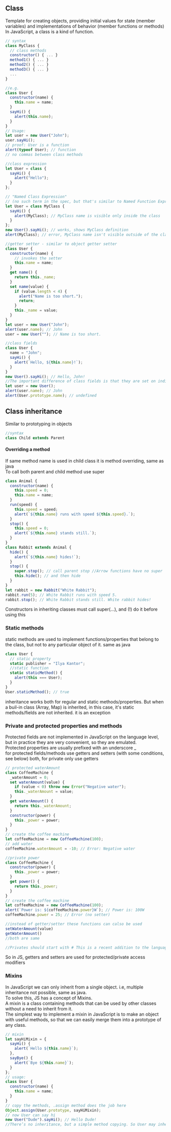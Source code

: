 ## Class
Template for creating objects, providing initial values for state (member variables) and implementations of behavior (member functions or methods)  
In JavaScript, a class is a kind of function.
```javascript
// syntax
class MyClass {
  // class methods
  constructor() { ... }
  method1() { ... }
  method2() { ... }
  method3() { ... }
  ...
}

//e.g.
class User {
  constructor(name) {
    this.name = name;
  }
  sayHi() {
    alert(this.name);
  }
}
// Usage:
let user = new User("John");
user.sayHi();
// proof: User is a function
alert(typeof User); // function
// no commas between class methods

//class expression
let User = class {
  sayHi() {
    alert("Hello");
  }
};

// "Named Class Expression"
// (no such term in the spec, but that's similar to Named Function Expression)
let User = class MyClass {
  sayHi() {
    alert(MyClass); // MyClass name is visible only inside the class
  }
};
new User().sayHi(); // works, shows MyClass definition
alert(MyClass); // error, MyClass name isn't visible outside of the class

//getter setter - similar to object getter setter
class User {
  constructor(name) {
    // invokes the setter
    this.name = name;
  }
  get name() {
    return this._name;
  }
  set name(value) {
    if (value.length < 4) {
      alert("Name is too short.");
      return;
    }
    this._name = value;
  }
}
let user = new User("John");
alert(user.name); // John
user = new User(""); // Name is too short.

//class fields
class User {
  name = "John";
  sayHi() {
    alert(`Hello, ${this.name}!`);
  }
}
new User().sayHi(); // Hello, John!
//The important difference of class fields is that they are set on individual objects, not User.prototype:
let user = new User();
alert(user.name); // John
alert(User.prototype.name); // undefined
```

## Class inheritance
Similar to prototyping in objects
```javascript
//syntax
class Child extends Parent
```
#### Overriding a method
If same method name is used in child class it is method overriding, same as java  
To call both parent and child method use super
```javascript
class Animal {
  constructor(name) {
    this.speed = 0;
    this.name = name;
  }
  run(speed) {
    this.speed = speed;
    alert(`${this.name} runs with speed ${this.speed}.`);
  }
  stop() {
    this.speed = 0;
    alert(`${this.name} stands still.`);
  }
}
class Rabbit extends Animal {
  hide() {
    alert(`${this.name} hides!`);
  }
  stop() {
    super.stop(); // call parent stop //Arrow functions have no super
    this.hide(); // and then hide
  }
}
let rabbit = new Rabbit("White Rabbit");
rabbit.run(5); // White Rabbit runs with speed 5.
rabbit.stop(); // White Rabbit stands still. White rabbit hides!
```
Constructors in inheriting classes must call super(...), and (!) do it before using this

### Static methods
static methods are used to implement functions/properties that belong to the class, but not to any particular object of it. same as java
```javascript
class User {
  // static property
  static publisher = "Ilya Kantor";
  //static function
  static staticMethod() {
    alert(this === User);
  }
}
User.staticMethod(); // true
```
inheritance works both for regular and static methods/properties.
But when a buil-in class (Array, Map) is inherited, in this case, it's static methods/fields are not inherited. it is an exception

### Private and protected properties and methods
Protected fields are not implemented in JavaScript on the language level, but in practice they are very convenient, so they are emulated.  
Protected properties are usually prefixed with an underscore _   
for protected fields/methods use getters and setters (with some conditions, see below) both, for private only use getters
```javascript
// protected waterAmount
class CoffeeMachine {
  _waterAmount = 0;
  set waterAmount(value) {
    if (value < 0) throw new Error("Negative water");
    this._waterAmount = value;
  }
  get waterAmount() {
    return this._waterAmount;
  }
  constructor(power) {
    this._power = power;
  }
}
// create the coffee machine
let coffeeMachine = new CoffeeMachine(100);
// add water
coffeeMachine.waterAmount = -10; // Error: Negative water

//private power
class CoffeeMachine {
  constructor(power) {
    this._power = power;
  }
  get power() {
    return this._power;
  }
}
// create the coffee machine
let coffeeMachine = new CoffeeMachine(100);
alert(`Power is: ${coffeeMachine.power}W`); // Power is: 100W
coffeeMachine.power = 25; // Error (no setter)

//instead of getter/setter these functions can calso be used
setWaterAmount(value)
getWaterAmount()
//both are same

//Privates should start with # This is a recent addition to the language. Not supported in JavaScript engines, or supported partially yet, requires polyfilling.// Private fields are not available as this[name] even in same class
```
So in JS, getters and setters are used for protected/private access modifiers	

### Mixins
In JavaScript we can only inherit from a single object. i.e, multiple inheritance not possible, same as java.  
To solve this, JS has a concept of Mixins.  
A mixin is a class containing methods that can be used by other classes without a need to inherit from it.  
The simplest way to implement a mixin in JavaScript is to make an object with useful methods, so that we can easily merge them into a prototype of any class.
```javascript
// mixin
let sayHiMixin = {
  sayHi() {
    alert(`Hello ${this.name}`);
  },
  sayBye() {
    alert(`Bye ${this.name}`);
  }
};
// usage:
class User {
  constructor(name) {
    this.name = name;
  }
}
// copy the methods, .assign method does the job here
Object.assign(User.prototype, sayHiMixin);
// now User can say hi
new User("Dude").sayHi(); // Hello Dude!
//There’s no inheritance, but a simple method copying. So User may inherit from another class and also include the mixin to “mix-in” the additional methods
```